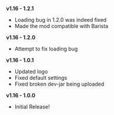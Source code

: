**v1.16 - 1.2.1**  
* Loading bug in 1.2.0 was indeed fixed  
* Made the mod compatible with Barista  
  
**v1.16 - 1.2.0**  
* Attempt to fix loading bug  
  
**v1.16 - 1.0.1**  
* Updated logo  
* Fixed default settings  
* Fixed broken dev-jar being uploaded  
  
**v1.16 - 1.0.0**  
* Initial Release!  